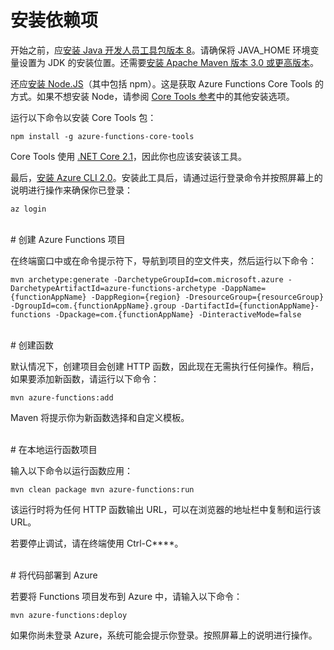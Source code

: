 # 安装依赖项

开始之前，应[安装 Java 开发人员工具包版本 8](https://go.microsoft.com/fwlink/?linkid=2016706)。请确保将 JAVA\_HOME 环境变量设置为 JDK 的安装位置。还需要[安装 Apache Maven 版本 3.0 或更高版本](https://go.microsoft.com/fwlink/?linkid=2016384)。

还应[安装 Node.JS](https://go.microsoft.com/fwlink/?linkid=2016195)（其中包括 npm）。这是获取 Azure Functions Core Tools 的方式。如果不想安装 Node，请参阅 [Core Tools 参考](https://go.microsoft.com/fwlink/?linkid=2016192)中的其他安装选项。

运行以下命令以安装 Core Tools 包：

``` npm install -g azure-functions-core-tools ```

Core Tools 使用 [.NET Core 2.1](https://go.microsoft.com/fwlink/?linkid=2016373)，因此你也应该安装该工具。

最后，[安装 Azure CLI 2.0](https://go.microsoft.com/fwlink/?linkid=2016701)。安装此工具后，请通过运行登录命令并按照屏幕上的说明进行操作来确保你已登录：

``` az login ```

<br/>
# 创建 Azure Functions 项目

在终端窗口中或在命令提示符下，导航到项目的空文件夹，然后运行以下命令：

``` mvn archetype:generate -DarchetypeGroupId=com.microsoft.azure -DarchetypeArtifactId=azure-functions-archetype -DappName={functionAppName} -DappRegion={region} -DresourceGroup={resourceGroup} -DgroupId=com.{functionAppName}.group -DartifactId={functionAppName}-functions -Dpackage=com.{functionAppName} -DinteractiveMode=false ```

<br/>
# 创建函数

默认情况下，创建项目会创建 HTTP 函数，因此现在无需执行任何操作。稍后，如果要添加新函数，请运行以下命令：

``` mvn azure-functions:add ```

Maven 将提示你为新函数选择和自定义模板。

<br/>
# 在本地运行函数项目

输入以下命令以运行函数应用：

``` mvn clean package mvn azure-functions:run ```

该运行时将为任何 HTTP 函数输出 URL，可以在浏览器的地址栏中复制和运行该 URL。

若要停止调试，请在终端使用 Ctrl-C****。

<br/>
# 将代码部署到 Azure

若要将 Functions 项目发布到 Azure 中，请输入以下命令：

``` mvn azure-functions:deploy ```

如果你尚未登录 Azure，系统可能会提示你登录。按照屏幕上的说明进行操作。
